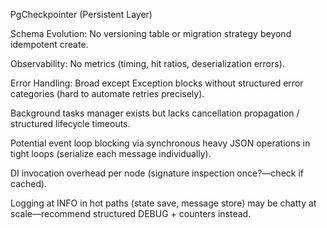 PgCheckpointer (Persistent Layer)

Schema Evolution:
No versioning table or migration strategy beyond idempotent create.

Observability:
No metrics (timing, hit ratios, deserialization errors).

Error Handling:
Broad except Exception blocks without structured error categories (hard to automate retries precisely).

Background tasks manager exists but lacks cancellation propagation / structured lifecycle timeouts.

Potential event loop blocking via synchronous heavy JSON operations in tight loops (serialize each message individually).

DI invocation overhead per node (signature inspection once?—check if cached).

Logging at INFO in hot paths (state save, message store) may be chatty at scale—recommend structured DEBUG + counters instead.